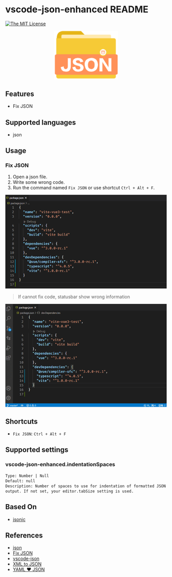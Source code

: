 # vscode-json-enhanced README

[![The MIT License](https://img.shields.io/badge/license-MIT-orange.svg?style=flat-square)](http://opensource.org/licenses/MIT)

<div align="center">
<img src="./images/icon.png" width='200'/>
</div>

## Features

- Fix JSON

## Supported languages

- json

## Usage

### **Fix JSON**

1. Open a json file.
2. Write some wrong code.
3. Run the command named `Fix JSON` or use shortcut `Ctrl + Alt + F`.

![](./doc/images/001.gif)

> If cannot fix code, statusbar show wrong information

![](./doc/images/002.gif)

## Shortcuts

- `Fix JSON`: `Ctrl + Alt + F`

## Supported settings

### vscode-json-enhanced.indentationSpaces

```
Type: Number | Null
Default: null
Description: Number of spaces to use for indentation of formatted JSON output. If not set, your editor.tabSize setting is used.
```

## Based On

- [jsonic](https://github.com/rjrodger/jsonic)


## References

- [json](https://marketplace.visualstudio.com/items?itemName=ZainChen.json)
- [Fix JSON](https://marketplace.visualstudio.com/items?itemName=oliversturm.fix-json)
- [vscode-json](https://marketplace.visualstudio.com/items?itemName=andyyaldoo.vscode-json)
- [XML to JSON](https://marketplace.visualstudio.com/items?itemName=buianhthang.xml2json)
- [YAML ❤️ JSON](https://marketplace.visualstudio.com/items?itemName=hilleer.yaml-plus-json)
